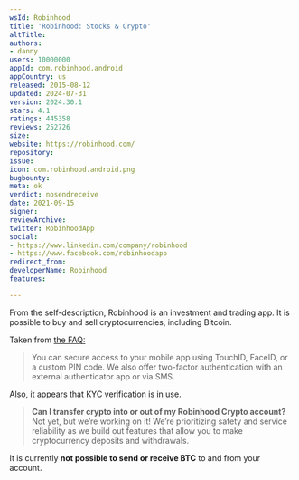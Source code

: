 ```yaml
---
wsId: Robinhood
title: 'Robinhood: Stocks & Crypto'
altTitle: 
authors:
- danny
users: 10000000
appId: com.robinhood.android
appCountry: us
released: 2015-08-12
updated: 2024-07-31
version: 2024.30.1
stars: 4.1
ratings: 445358
reviews: 252726
size: 
website: https://robinhood.com/
repository: 
issue: 
icon: com.robinhood.android.png
bugbounty: 
meta: ok
verdict: nosendreceive
date: 2021-09-15
signer: 
reviewArchive: 
twitter: RobinhoodApp
social:
- https://www.linkedin.com/company/robinhood
- https://www.facebook.com/robinhoodapp
redirect_from: 
developerName: Robinhood
features: 

---
```


From the self-description, Robinhood is an investment and trading app. It is possible to buy and sell cryptocurrencies, including Bitcoin. 

Taken from [the FAQ:](https://robinhood.com/us/en/support/articles/Answers-to-top-questions/)

> You can secure access to your mobile app using TouchID, FaceID, or a custom PIN code. We also offer two-factor authentication with an external authenticator app or via SMS.

Also, it appears that KYC verification is in use.

> **Can I transfer crypto into or out of my Robinhood Crypto account?**<br>
Not yet, but we’re working on it! We’re prioritizing safety and service reliability as we build out features that allow you to make cryptocurrency deposits and withdrawals.

It is currently **not possible to send or receive BTC** to and from your account.